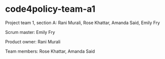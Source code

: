 # code4policy-team-a1
Project team 1, section A: Rani Murali, Rose Khattar, Amanda Said, Emily Fry

Scrum master: Emily Fry

Product owner: Rani Murali

Team members: Rose Khattar, Amanda Said
